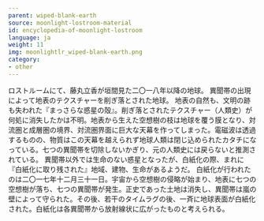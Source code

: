 ```yaml
---
parent: wiped-blank-earth
source: moonlight-lostroom-material
id: encyclopedia-of-moonlight-lostroom
language: ja
weight: 11
img: moonlightlr_wiped-blank-earth.png
category:
- other
---
```


ロストルームにて、藤丸立香が垣間見た二〇一八年以降の地球。
異聞帯の出現によって地表のテクスチャーを削ぎ落とされた地球。
地表の自然も、文明の跡も失われた『まっさらな惑星の殻』。削ぎ落とされたテクスチャー（人類史）が何処に消失したかは不明。地表から生えた空想樹の枝は地球を覆う膜となり、対流圏と成層圏の境界、対流圏界面に巨大な天幕を作ってしまった。電磁波は透過するものの、物質はこの天幕を越えられず地球人類は閉じ込められたカタチになっている。七つの異聞帯を切除しないかぎり、元の人類史には戻らないと推測されている。
異聞帯以外では生命のない惑星となったが、白紙化の際、まれに『白紙化に取り残された』地域、建物、生命があるようだ。
白紙化が行われたのは二〇一七年十二月三十一日。宇宙から空想樹の侵略が始まり、地表に七つの空想樹が落ち、七つの異聞帯が発生。正史であった土地は消失し、異聞帯は嵐の壁によって守られた。その後、若干のタイムラグの後、一斉に地球表面が白紙化された。白紙化は各異聞帯から放射線状に広がったものと考えられる。
